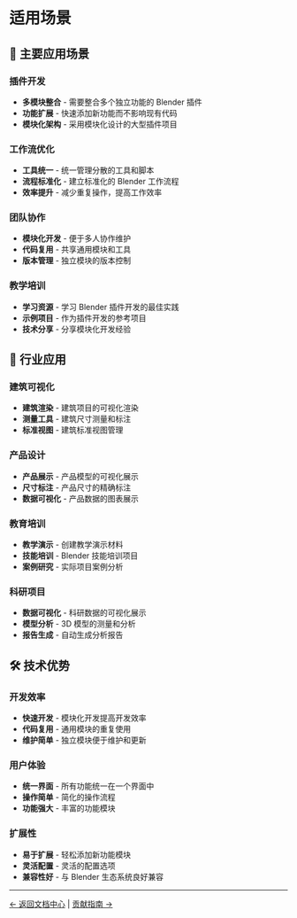 # 适用场景

## 🎯 主要应用场景

### 插件开发
- **多模块整合** - 需要整合多个独立功能的 Blender 插件
- **功能扩展** - 快速添加新功能而不影响现有代码
- **模块化架构** - 采用模块化设计的大型插件项目

### 工作流优化
- **工具统一** - 统一管理分散的工具和脚本
- **流程标准化** - 建立标准化的 Blender 工作流程
- **效率提升** - 减少重复操作，提高工作效率

### 团队协作
- **模块化开发** - 便于多人协作维护
- **代码复用** - 共享通用模块和工具
- **版本管理** - 独立模块的版本控制

### 教学培训
- **学习资源** - 学习 Blender 插件开发的最佳实践
- **示例项目** - 作为插件开发的参考项目
- **技术分享** - 分享模块化开发经验

## 🏢 行业应用

### 建筑可视化
- **建筑渲染** - 建筑项目的可视化渲染
- **测量工具** - 建筑尺寸测量和标注
- **标准视图** - 建筑标准视图管理

### 产品设计
- **产品展示** - 产品模型的可视化展示
- **尺寸标注** - 产品尺寸的精确标注
- **数据可视化** - 产品数据的图表展示

### 教育培训
- **教学演示** - 创建教学演示材料
- **技能培训** - Blender 技能培训项目
- **案例研究** - 实际项目案例分析

### 科研项目
- **数据可视化** - 科研数据的可视化展示
- **模型分析** - 3D 模型的测量和分析
- **报告生成** - 自动生成分析报告

## 🛠️ 技术优势

### 开发效率
- **快速开发** - 模块化开发提高开发效率
- **代码复用** - 通用模块的重复使用
- **维护简单** - 独立模块便于维护和更新

### 用户体验
- **统一界面** - 所有功能统一在一个界面中
- **操作简单** - 简化的操作流程
- **功能强大** - 丰富的功能模块

### 扩展性
- **易于扩展** - 轻松添加新功能模块
- **灵活配置** - 灵活的配置选项
- **兼容性好** - 与 Blender 生态系统良好兼容

---

[← 返回文档中心](README.md) | [贡献指南 →](contributing.md)
